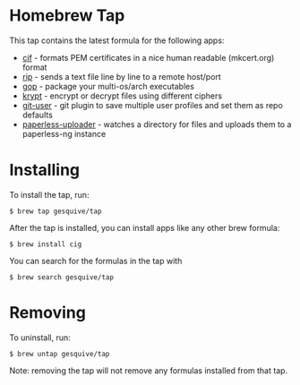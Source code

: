 # Homebrew Tap

This tap contains the latest formula for the following apps:
- [cif](https://github.com/gesquive/cif) - 
formats PEM certificates in a nice human readable (mkcert.org) format
- [rip](https://github.com/gesquive/rip) - 
sends a text file line by line to a remote host/port
- [gop](https://github.com/gesquive/gop) - 
package your multi-os/arch executables
- [krypt](https://github.com/gesquive/krypt) -
encrypt or decrypt files using different ciphers
- [git-user](https://github.com/gesquive/git-user) - 
git plugin to save multiple user profiles and set them as repo defaults
- [paperless-uploader](https://github.com/gesquive/paperless-uploader) - 
watches a directory for files and uploads them to a paperless-ng instance


# Installing 

To install the tap, run:
```shell
$ brew tap gesquive/tap
```

After the tap is installed, you can install apps like any other brew formula:
```shell
$ brew install cig
```

You can search for the formulas in the tap with
```shell
$ brew search gesquive/tap
```

# Removing

To uninstall, run:
```shell
$ brew untap gesquive/tap
```

Note: removing the tap will not remove any formulas installed from that tap.
